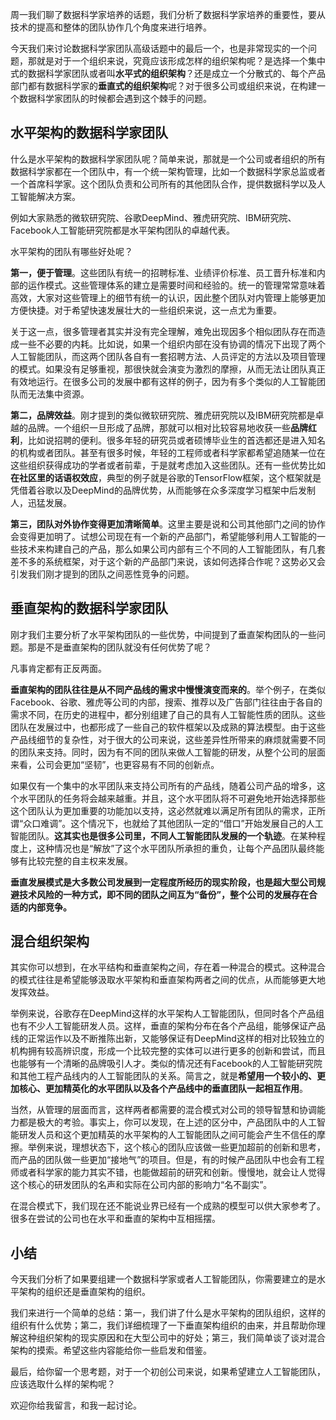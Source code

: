 周一我们聊了数据科学家培养的话题，我们分析了数据科学家培养的重要性，要从技术的提高和整体的团队协作几个角度来进行培养。

今天我们来讨论数据科学家团队高级话题中的最后一个，也是非常现实的一个问题，那就是对于一个组织来说，究竟应该形成怎样的组织架构呢？是选择一个集中式的数据科学家团队或者叫**水平式的组织架构**？还是成立一个分散式的、每个产品部门都有数据科学家的**垂直式的组织架构**呢？对于很多公司或组织来说，在构建一个数据科学家团队的时候都会遇到这个棘手的问题。

## 水平架构的数据科学家团队

什么是水平架构的数据科学家团队呢？简单来说，那就是一个公司或者组织的所有数据科学家都在一个团队中，有一个统一架构管理，比如一个数据科学家总监或者一个首席科学家。这个团队负责和公司所有的其他团队合作，提供数据科学以及人工智能解决方案。

例如大家熟悉的微软研究院、谷歌DeepMind、雅虎研究院、IBM研究院、Facebook人工智能研究院都是水平架构团队的卓越代表。

水平架构的团队有哪些好处呢？

**第一，便于管理**。这些团队有统一的招聘标准、业绩评价标准、员工晋升标准和内部的运作模式。这些管理体系的建立是需要时间和经验的。统一的管理常常意味着高效，大家对这些管理上的细节有统一的认识，因此整个团队对内管理上能够更加方便快捷。对于希望快速发展壮大的一些组织来说，这一点尤为重要。

关于这一点，很多管理者其实并没有完全理解，难免出现因多个相似团队存在而造成一些不必要的内耗。比如说，如果一个组织内部在没有协调的情况下出现了两个人工智能团队，而这两个团队各自有一套招聘方法、人员评定的方法以及项目管理的模式。如果没有足够重视，那很快就会演变为激烈的摩擦，从而无法让团队真正有效地运行。在很多公司的发展中都有这样的例子，因为有多个类似的人工智能团队而无法集中资源。

**第二，品牌效益**。刚才提到的类似微软研究院、雅虎研究院以及IBM研究院都是卓越的品牌。一个组织一旦形成了品牌，那就可以相对比较容易地收获一些**品牌红利**，比如说招聘的便利。很多年轻的研究员或者硕博毕业生的首选都还是进入知名的机构或者团队。甚至有很多时候，年轻的工程师或者科学家都希望追随某一位在这些组织获得成功的学者或者前辈，于是就考虑加入这些团队。还有一些优势比如**在社区里的话语权效应**，典型的例子就是谷歌的TensorFlow框架，这个框架就是凭借着谷歌以及DeepMind的品牌优势，从而能够在众多深度学习框架中后发制人，迅猛发展。

**第三，团队对外协作变得更加清晰简单**。这里主要是说和公司其他部门之间的协作会变得更加明了。试想公司现在有一个新的产品部门，希望能够利用人工智能的一些技术来构建自己的产品，那么如果公司内部有三个不同的人工智能团队，有几套差不多的系统框架，对于这个新的产品部门来说，该如何选择合作呢？这势必又会引发我们刚才提到的团队之间恶性竞争的问题。

## 垂直架构的数据科学家团队

刚才我们主要分析了水平架构团队的一些优势，中间提到了垂直架构团队的一些问题。那是不是垂直架构的团队就没有任何优势了呢？

凡事肯定都有正反两面。

**垂直架构的团队往往是从不同产品线的需求中慢慢演变而来的**。举个例子，在类似Facebook、谷歌、雅虎等公司的内部，搜索、推荐以及广告部门往往由于各自的需求不同，在历史的进程中，都分别组建了自己的具有人工智能性质的团队。这些团队在发展过中，也都形成了一些自己的软件框架以及成熟的算法模型。由于这些产品线细节的复杂性，对于很大的公司来说，这些差异性所带来的麻烦就需要不同的团队来支持。同时，因为有不同的团队来做人工智能的研发，从整个公司的层面来看，公司会更加“坚韧”，也更容易有不同的创新点。

如果仅有一个集中的水平团队来支持公司所有的产品线，随着公司产品的增多，这个水平团队的任务将会越来越重。并且，这个水平团队将不可避免地开始选择那些这个团队认为更加重要的功能加以支持，这必然就难以满足所有团队的需求，正所谓“众口难调”。这个情况下，也就给了其他团队一定的“借口”开始发展自己的人工智能团队。**这其实也是很多公司里，不同人工智能团队发展的一个轨迹**。在某种程度上，这种情况也是“解放”了这个水平团队所承担的重负，让每个产品团队最终能够有比较完整的自主权来发展。

**垂直发展模式是大多数公司发展到一定程度所经历的现实阶段，也是超大型公司规避技术风险的一种方式，即不同的团队之间互为“备份”，整个公司的发展存在合适的内部竞争。**

## 混合组织架构

其实你可以想到，在水平结构和垂直架构之间，存在着一种混合的模式。这种混合的模式往往是希望能够汲取水平架构和垂直架构两者之间的优点，从而能够更大地发挥效益。

举例来说，谷歌存在DeepMind这样的水平架构人工智能团队，但同时各个产品组也有不少人工智能研发人员。这样，垂直的架构分布在各个产品组，能够保证产品线的正常运作以及不断推陈出新，又能够保证有DeepMind这样的相对比较独立的机构拥有较高辨识度，形成一个比较完整的实体可以进行更多的创新和尝试，而且也能够有一个清晰的品牌吸引人才。类似的情况还有Facebook的人工智能研究院和其他工程产品线内的人工智能团队的关系。简言之，就是**希望用一个较小的、更加核心、更加精英化的水平团队以及各个产品线中的垂直团队一起相互作用**。

当然，从管理的层面而言，这样两者都需要的混合模式对公司的领导智慧和协调能力都是极大的考验。事实上，你可以发现，在上述的区分中，产品团队中的人工智能研发人员和这个更加精英的水平架构的人工智能团队之间可能会产生不信任的摩擦。举例来说，理想状态下，这个核心的团队应该做一些更加超前的创新和思考，而产品的团队做一些更加“接地气”的项目。但是，有的时候产品团队中也会有工程师或者科学家的能力其实不错，也能做超前的研究和创新。慢慢地，就会让人觉得这个核心的研发团队的名声和实际在公司内部的影响力“名不副实”。

在混合模式下，我们现在还不能说业界已经有一个成熟的模型可以供大家参考了。很多在尝试的公司也在水平和垂直的架构中互相摇摆。

## 小结

今天我们分析了如果要组建一个数据科学家或者人工智能团队，你需要建立的是水平架构的组织还是垂直架构的组织。

我们来进行一个简单的总结：第一，我们讲了什么是水平架构的团队组织，这样的组织有什么优势；第二，我们详细梳理了一下垂直架构组织的由来，并且帮助你理解这种组织架构的现实原因和在大型公司中的好处；第三，我们简单谈了谈对混合架构的摸索。希望这些内容能给你一些启发和借鉴。

最后，给你留一个思考题，对于一个初创公司来说，如果希望建立人工智能团队，应该选取什么样的架构呢？

欢迎你给我留言，和我一起讨论。